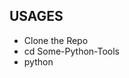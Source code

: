 USAGES
-----------------------------------------------------------------------------------
- Clone the Repo
- cd Some-Python-Tools
- python <python filename> 
